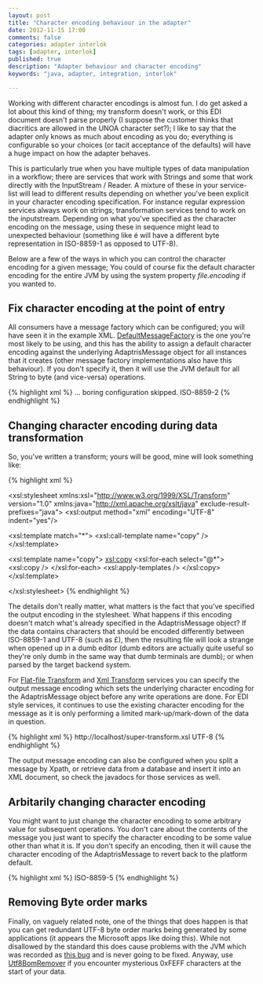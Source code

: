 ```yaml
---
layout: post
title: "Character encoding behaviour in the adapter"
date: 2012-11-15 17:00
comments: false
categories: adapter interlok
tags: [adapter, interlok]
published: true
description: "Adapter behaviour and character encoding"
keywords: "java, adapter, integration, interlok"

---
```


Working with different character encodings is almost fun. I do get asked a lot about this kind of thing; my transform doesn't work, or this EDI document doesn't parse properly (I suppose the customer thinks that diacritics are allowed in the UNOA character set?); I like to say that the adapter only knows as much about encoding as you do; everything is configurable so your choices (or tacit acceptance of the defaults) will have a huge impact on how the adapter behaves.

<!-- more -->

This is particularly true when you have multiple types of data manipulation in a workflow; there are services that work with Strings and some that work directly with the InputStream / Reader. A mixture of these in your service-list will lead to different results depending on whether you've been explicit in your character encoding specification. For instance regular expression services always work on strings; transformation services tend to work on the inputstream. Depending on what you've specified as the character encoding on the message, using these in sequence might lead to unexpected behaviour (something like é will have a different byte representation in ISO-8859-1 as opposed to UTF-8).

Below are a few of the ways in which you can control the character encoding for a given message; You could of course fix the default character encoding for the entire JVM by using the system property _file.encoding_ if you wanted to.

## Fix character encoding at the point of entry

All consumers have a message factory which can be configured; you will have seen it in the example XML. [DefaultMessageFactory](http://development.adaptris.net/javadocs/v2-snapshot/com/adaptris/core/DefaultMessageFactory.html) is the one you're most likely to be using, and this has the ability to assign a default character encoding against the underlying AdaptrisMessage object for all instances that it creates (other message factory implementations also have this behaviour). If you don't specify it, then it will use the JVM default for all String to byte (and vice-versa) operations.

{% highlight xml %}
<consumer xsi:type="java:com.adaptris.core.fs.FsConsumer">
  ... boring configuration skipped.
  <message-factory xsi:type="java:com.adaptris.core.DefaultMessageFactory">
    <default-char-encoding>ISO-8859-2</default-char-encoding>
  </message-factory>
</consumer>
{% endhighlight %}



## Changing character encoding during data transformation

So, you've written a transform; yours will be good, mine will look something like:

{% highlight xml %}
<?xml version="1.0" encoding="iso-8859-1" ?>
<xsl:stylesheet xmlns:xsl="http://www.w3.org/1999/XSL/Transform" version="1.0"
  xmlns:java="http://xml.apache.org/xslt/java" exclude-result-prefixes="java">
  <xsl:output method="xml" encoding="UTF-8" indent="yes"/>

  <xsl:template match="*">
    <xsl:call-template name="copy" />
  </xsl:template>

  <xsl:template name="copy">
    <xsl:copy>
      <xsl:for-each select="@*">
        <xsl:copy />
      </xsl:for-each>
      <xsl:apply-templates />
    </xsl:copy>
  </xsl:template>

</xsl:stylesheet>
{% endhighlight %}

The details don't really matter, what matters is the fact that you've specified the output encoding in the stylesheet. What happens if this encoding doesn't match what's already specified in the AdaptrisMessage object? If the data contains characters that should be encoded differently between ISO-8859-1 and UTF-8 (such as £), then the resulting file will look a strange when opened up in a dumb editor (dumb editors are actually quite useful so they're only dumb in the same way that dumb terminals are dumb); or when parsed by the target backend  system.

For [Flat-file Transform](http://development.adaptris.net/javadocs/v2-snapshot/com/adaptris/core/transform/FfTransformService.html) and [Xml Transform](http://development.adaptris.net/javadocs/v2-snapshot/com/adaptris/core/transform/XmlTransformService.html) services you can specify the output message encoding which sets the underlying character encoding for the AdaptrisMessage object before any write operations are done. For EDI style services, it continues to use the existing character encoding for the message as it is only performing a limited mark-up/mark-down of the data in question.

{% highlight xml %}
<service xsi:type="java:com.adaptris.core.transform.XmlTransformService">
  <url>http://localhost/super-transform.xsl</url>
  <output-message-encoding>UTF-8</output-message-encoding>
</service>
{% endhighlight %}

The output message encoding can also be configured when you split a message by Xpath, or retrieve data from a database and insert it into an XML document, so check the javadocs for those services as well.

## Arbitarily changing character encoding

You might want to just change the character encoding to some arbitrary value for subsequent operations. You don't care about the contents of the message you just want to specify the character encoding to be some value other than what it is. If you don't specify an encoding, then it will cause the character encoding of the AdaptrisMessage to revert back to the platform default.

{% highlight xml %}
<service xsi:type="java:com.adaptris.core.services.ChangeCharEncodingService">
  <char-encoding>ISO-8859-5</char-encoding>
</service>
{% endhighlight %}


## Removing Byte order marks

Finally, on vaguely related note, one of the things that does happen is that you can get redundant UTF-8 byte order marks being generated by some applications (it appears the Microsoft apps like doing this). While not disallowed by the standard this does cause problems with the JVM which was recorded as [this bug](http://bugs.sun.com/bugdatabase/view_bug.do?bug_id=4508058) and is never going to be fixed. Anyway, use [Utf8BomRemover](http://development.adaptris.net/javadocs/v2-snapshot/com/adaptris/core/services/Utf8BomRemover.html) if you encounter mysterious 0xFEFF characters at the start of your data.

